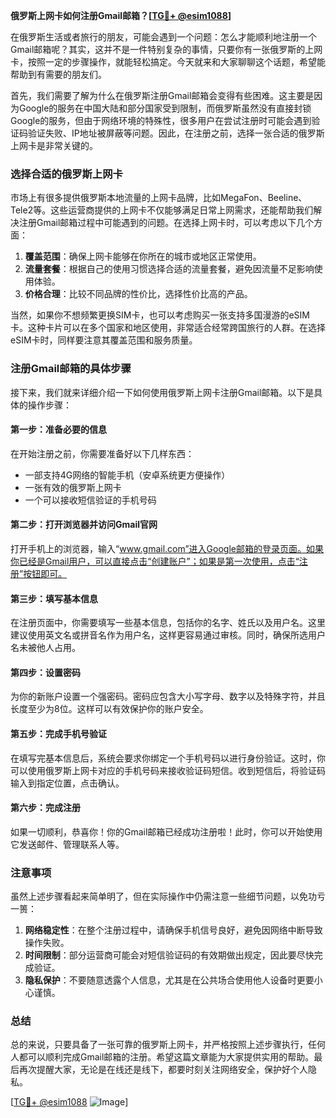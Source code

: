**俄罗斯上网卡如何注册Gmail邮箱？[[TG💪+ @esim1088](https://t.me/s/esim1088)]**

在俄罗斯生活或者旅行的朋友，可能会遇到一个问题：怎么才能顺利地注册一个Gmail邮箱呢？其实，这并不是一件特别复杂的事情，只要你有一张俄罗斯的上网卡，按照一定的步骤操作，就能轻松搞定。今天就来和大家聊聊这个话题，希望能帮助到有需要的朋友们。

首先，我们需要了解为什么在俄罗斯注册Gmail邮箱会变得有些困难。这主要是因为Google的服务在中国大陆和部分国家受到限制，而俄罗斯虽然没有直接封锁Google的服务，但由于网络环境的特殊性，很多用户在尝试注册时可能会遇到验证码验证失败、IP地址被屏蔽等问题。因此，在注册之前，选择一张合适的俄罗斯上网卡是非常关键的。

### **选择合适的俄罗斯上网卡**

市场上有很多提供俄罗斯本地流量的上网卡品牌，比如MegaFon、Beeline、Tele2等。这些运营商提供的上网卡不仅能够满足日常上网需求，还能帮助我们解决注册Gmail邮箱过程中可能遇到的问题。在选择上网卡时，可以考虑以下几个方面：

1. **覆盖范围**：确保上网卡能够在你所在的城市或地区正常使用。
2. **流量套餐**：根据自己的使用习惯选择合适的流量套餐，避免因流量不足影响使用体验。
3. **价格合理**：比较不同品牌的性价比，选择性价比高的产品。

当然，如果你不想频繁更换SIM卡，也可以考虑购买一张支持多国漫游的eSIM卡。这种卡片可以在多个国家和地区使用，非常适合经常跨国旅行的人群。在选择eSIM卡时，同样要注意其覆盖范围和服务质量。

### **注册Gmail邮箱的具体步骤**

接下来，我们就来详细介绍一下如何使用俄罗斯上网卡注册Gmail邮箱。以下是具体的操作步骤：

#### **第一步：准备必要的信息**
在开始注册之前，你需要准备好以下几样东西：
- 一部支持4G网络的智能手机（安卓系统更方便操作）
- 一张有效的俄罗斯上网卡
- 一个可以接收短信验证的手机号码

#### **第二步：打开浏览器并访问Gmail官网**
打开手机上的浏览器，输入“www.gmail.com”进入Google邮箱的登录页面。如果你已经是Gmail用户，可以直接点击“创建账户”；如果是第一次使用，点击“注册”按钮即可。

#### **第三步：填写基本信息**
在注册页面中，你需要填写一些基本信息，包括你的名字、姓氏以及用户名。这里建议使用英文名或拼音名作为用户名，这样更容易通过审核。同时，确保所选用户名未被他人占用。

#### **第四步：设置密码**
为你的新账户设置一个强密码。密码应包含大小写字母、数字以及特殊字符，并且长度至少为8位。这样可以有效保护你的账户安全。

#### **第五步：完成手机号验证**
在填写完基本信息后，系统会要求你绑定一个手机号码以进行身份验证。这时，你可以使用俄罗斯上网卡对应的手机号码来接收验证码短信。收到短信后，将验证码输入到指定位置，点击确认。

#### **第六步：完成注册**
如果一切顺利，恭喜你！你的Gmail邮箱已经成功注册啦！此时，你可以开始使用它发送邮件、管理联系人等。

### **注意事项**

虽然上述步骤看起来简单明了，但在实际操作中仍需注意一些细节问题，以免功亏一篑：

1. **网络稳定性**：在整个注册过程中，请确保手机信号良好，避免因网络中断导致操作失败。
2. **时间限制**：部分运营商可能会对短信验证码的有效期做出规定，因此要尽快完成验证。
3. **隐私保护**：不要随意透露个人信息，尤其是在公共场合使用他人设备时更要小心谨慎。

### **总结**

总的来说，只要具备了一张可靠的俄罗斯上网卡，并严格按照上述步骤执行，任何人都可以顺利完成Gmail邮箱的注册。希望这篇文章能为大家提供实用的帮助。最后再次提醒大家，无论是在线还是线下，都要时刻关注网络安全，保护好个人隐私。

[[TG💪+ @esim1088](https://t.me/s/esim1088) ![Image](https://i.postimg.cc/4NQfJmqS/Snipaste-2025-05-13-00-14-12.png)]